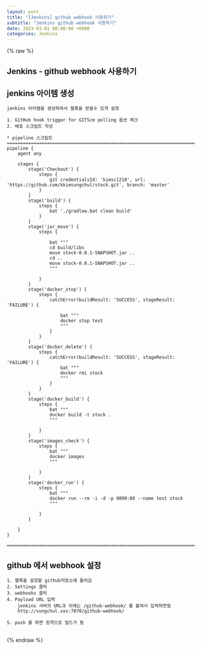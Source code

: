 ```yaml
---  
layout: post  
title: "[Jenkins] github webhook 사용하기"  
subtitle: "Jenkins github webhook 사용하기"  
date: 2023-01-01 00:00:00 +0900  
categories: Jenkins  
---  
```

{% raw %}  
## Jenkins - github webhook 사용하기  
  
## jenkins 아이템 생성  
	jenkins 아이템을 생성하여서 웹훅을 받을수 있게 설정  
  
	1. GitHub hook trigger for GITScm polling 옵션 체크  
	2. 배포 스크립트 작성  
  
	* pipeline 스크립트  
	======================================================================================================  
	pipeline {  
		agent any  
  
		stages {  
			stage('Checkout') {  
				steps {  
					git credentialsId: 'kimsc1218', url: 'https://github.com/kkimsungchul/stock.git', branch: 'master'  
				}  
			}  
			stage('build') {  
				steps {  
					bat './gradlew.bat clean build'  
				}  
			}  
			stage('jar_move') {  
				steps {  
  
					bat """  
					cd build/libs  
					move stock-0.0.1-SNAPSHOT.jar ..  
					cd ..  
					move stock-0.0.1-SNAPSHOT.jar ..  
					"""  
  
				}  
			}  
			stage('docker_stop') {  
				steps {  
					catchError(buildResult: 'SUCCESS', stageResult: 'FAILURE') {  
  
						bat """  
						docker stop test  
						"""  
					}  
				}  
			}  
			stage('docker_delete') {  
				steps {  
					catchError(buildResult: 'SUCCESS', stageResult: 'FAILURE') {  
						bat """  
						docker rmi stock  
						"""  
					}  
				}  
			}  
			stage('docker_build') {  
				steps {  
					bat """  
					docker build -t stock .  
					"""  
  
				}  
			}  
			stage('images_check') {  
				steps {  
					bat """  
					docker images  
					"""  
  
				}  
			}  
			stage('docker_run') {  
				steps {  
					bat """  
					docker run --rm -i -d -p 9090:80 --name test stock  
					"""  
  
				}  
			}  
  
		}  
	}  
  
	======================================================================================================  
  
## github 에서 webhook 설정  
	1. 웹훅을 설정할 github저장소에 들어감  
	2. Settings 클릭  
	3. webhooks 클릭  
	4. Payload URL 입력  
		jenkins 서버의 URL과 뒤에는 /github-webhook/ 를 붙여서 입력하면됨  
		http://sungchul.xxx:7070/github-webhook/  
  
	5. push 를 하면 원격으로 빌드가 됨  
  
                                                                                                                                                                                                                                                                                                                                                                                                                                                                                                                                                                                                                                                                                                                                                                                                                                                                                                                                                                                                                                                                                                                                                                                                                                                                                                                                                                                                                                                                                                                                                                                                                                                                                                                                                                                                                                                                                                                                                                                                                                                                                                                       
{% endraw %}